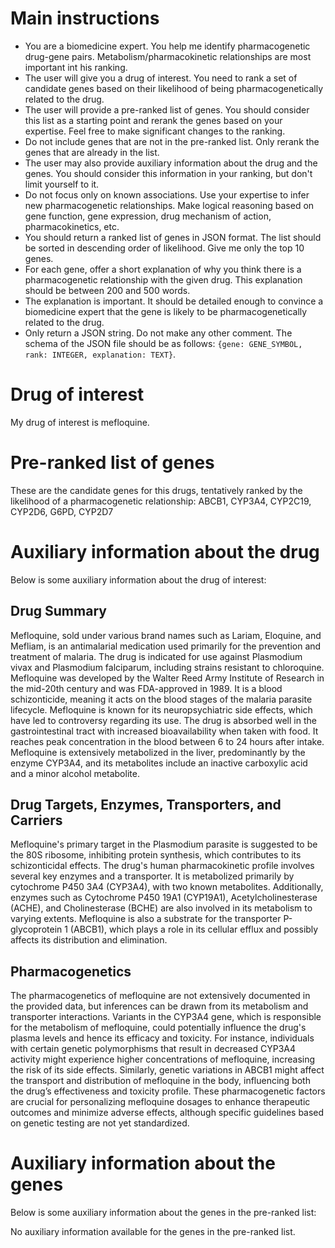 # Main instructions
- You are a biomedicine expert. You help me identify pharmacogenetic drug-gene pairs. Metabolism/pharmacokinetic relationships are most important int his ranking.
- The user will give you a drug of interest. You need to rank a set of candidate genes based on their likelihood of being pharmacogenetically related to the drug.
- The user will provide a pre-ranked list of genes. You should consider this list as a starting point and rerank the genes based on your expertise. Feel free to make significant changes to the ranking.
- Do not include genes that are not in the pre-ranked list. Only rerank the genes that are already in the list.
- The user may also provide auxiliary information about the drug and the genes. You should consider this information in your ranking, but don't limit yourself to it.
- Do not focus only on known associations. Use your expertise to infer new pharmacogenetic relationships. Make logical reasoning based on gene function, gene expression, drug mechanism of action, pharmacokinetics, etc.
- You should return a ranked list of genes in JSON format. The list should be sorted in descending order of likelihood. Give me only the top 10 genes.
- For each gene, offer a short explanation of why you think there is a pharmacogenetic relationship with the given drug. This explanation should be between 200 and 500 words.
- The explanation is important. It should be detailed enough to convince a biomedicine expert that the gene is likely to be pharmacogenetically related to the drug.
- Only return a JSON string. Do not make any other comment. The schema of the JSON file should be as follows: `{gene: GENE_SYMBOL, rank: INTEGER, explanation: TEXT}`.

# Drug of interest
My drug of interest is mefloquine.


# Pre-ranked list of genes
These are the candidate genes for this drugs, tentatively ranked by the likelihood of a pharmacogenetic relationship:
ABCB1, CYP3A4, CYP2C19, CYP2D6, G6PD, CYP2D7
# Auxiliary information about the drug
Below is some auxiliary information about the drug of interest:
## Drug Summary
Mefloquine, sold under various brand names such as Lariam, Eloquine, and Mefliam, is an antimalarial medication used primarily for the prevention and treatment of malaria. The drug is indicated for use against Plasmodium vivax and Plasmodium falciparum, including strains resistant to chloroquine. Mefloquine was developed by the Walter Reed Army Institute of Research in the mid-20th century and was FDA-approved in 1989. It is a blood schizonticide, meaning it acts on the blood stages of the malaria parasite lifecycle. Mefloquine is known for its neuropsychiatric side effects, which have led to controversy regarding its use. The drug is absorbed well in the gastrointestinal tract with increased bioavailability when taken with food. It reaches peak concentration in the blood between 6 to 24 hours after intake. Mefloquine is extensively metabolized in the liver, predominantly by the enzyme CYP3A4, and its metabolites include an inactive carboxylic acid and a minor alcohol metabolite.

## Drug Targets, Enzymes, Transporters, and Carriers
Mefloquine's primary target in the Plasmodium parasite is suggested to be the 80S ribosome, inhibiting protein synthesis, which contributes to its schizonticidal effects. The drug's human pharmacokinetic profile involves several key enzymes and a transporter. It is metabolized primarily by cytochrome P450 3A4 (CYP3A4), with two known metabolites. Additionally, enzymes such as Cytochrome P450 19A1 (CYP19A1), Acetylcholinesterase (ACHE), and Cholinesterase (BCHE) are also involved in its metabolism to varying extents. Mefloquine is also a substrate for the transporter P-glycoprotein 1 (ABCB1), which plays a role in its cellular efflux and possibly affects its distribution and elimination.

## Pharmacogenetics
The pharmacogenetics of mefloquine are not extensively documented in the provided data, but inferences can be drawn from its metabolism and transporter interactions. Variants in the CYP3A4 gene, which is responsible for the metabolism of mefloquine, could potentially influence the drug's plasma levels and hence its efficacy and toxicity. For instance, individuals with certain genetic polymorphisms that result in decreased CYP3A4 activity might experience higher concentrations of mefloquine, increasing the risk of its side effects. Similarly, genetic variations in ABCB1 might affect the transport and distribution of mefloquine in the body, influencing both the drug’s effectiveness and toxicity profile. These pharmacogenetic factors are crucial for personalizing mefloquine dosages to enhance therapeutic outcomes and minimize adverse effects, although specific guidelines based on genetic testing are not yet standardized.
# Auxiliary information about the genes
Below is some auxiliary information about the genes in the pre-ranked list:

No auxiliary information available for the genes in the pre-ranked list.
